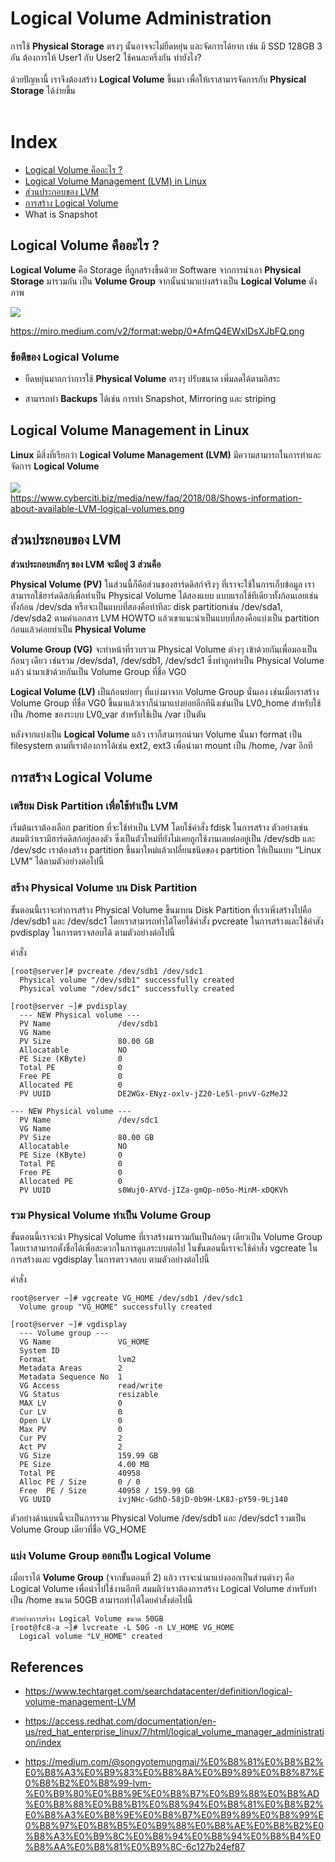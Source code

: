 # Logical Volume Administration

การใช้ **Physical Storage** ตรงๆ นั้นอาจจะไม่ยืดหยุ่น และจัดการได้ยาก เช่น มี SSD 128GB 3 อัน ต้องการให้ User1 กับ User2
ใช้คนละครึ่งกัน ทำยังไง?<br><br> ด้วยปัญหานี้ เราจึงต้องสร้าง **Logical Volume** ขึ้นมา เพื่อให้เราสามารจัดการกับ
**Physical Storage** ได้ง่ายขึ้น <br><br>

# Index

- [Logical Volume คืออะไร ?](#logical-volume-คืออะไร)
- [Logical Volume Management (LVM) in Linux](#logical-volume-management-in-linux)
- [ส่วนประกอบของ LVM](#ส่วนประกอบของ-lvm)
- [การสร้าง Logical Volume](#การสร้าง-logical-volume)
- What is Snapshot

## Logical Volume คืออะไร ?

**Logical Volume** คือ Storage ที่ถูกสร้างขึ้นด้วย Software จากการนำเอา **Physical Storage** มารวมกัน เป็น **Volume
Group** จากนั้นนำมาแบ่งสร้างเป็น **Logical Volume** ดังภาพ

<img src="https://miro.medium.com/v2/format:webp/0*AfmQ4EWxlDsXJbFQ.png">

https://miro.medium.com/v2/format:webp/0*AfmQ4EWxlDsXJbFQ.png

### ข้อดีของ Logical Volume

- ยืดหยุ่นมากกว่าการใช้ **Physical Volume** ตรงๆ ปรับขนาด เพิ่มลดได้ตามอิสระ

- สามารถทำ **Backups** ได้เช่น การทำ Snapshot, Mirroring และ striping

## Logical Volume Management in Linux

**Linux** มีสิ่งที่เรียกว่า **Logical Volume Management (LVM)** มีความสามารถในการทำและจัดการ **Logical Volume**
<br>
<br>
<img  src="https://www.cyberciti.biz/media/new/faq/2018/08/Shows-information-about-available-LVM-logical-volumes.png">
<br>
https://www.cyberciti.biz/media/new/faq/2018/08/Shows-information-about-available-LVM-logical-volumes.png


## ส่วนประกอบของ LVM

**ส่วนประกอบหลักๆ ของ LVM จะมีอยู่ 3 ส่วนคือ**

**Physical Volume (PV)** ในส่วนนี้ก็คือส่วนของฮาร์ดดิสก์จริงๆ ที่เราจะใช้ในการเก็บข้อมูล เราสามารถใช้ฮาร์ดดิสก์เพื่อทำเป็น Physical Volume ได้สองแบบ แบบแรกใช้ทีเดียวทั้งก้อนเลยเช่นทั้งก้อน /dev/sda หรือจะเป็นแบบที่สองคือทำทีละ disk partitionเช่น /dev/sda1, /dev/sda2 ตามคำเอกสาร LVM HOWTO แล้วเขาแนะนำเป็นแบบที่สองคือแบ่งเป็น partition ก่อนแล้วค่อยทำเป็น **Physical Volume**

**Volume Group (VG)** จะทำหน้าที่รวบรวม Physical Volume ต่างๆ เข้าด้วยกันเพื่อมองเป็นก้อนๆ เดียว เช่นรวม /dev/sda1, /dev/sdb1, /dev/sdc1 ซึ่งทำถูกทำเป็น Physical Volume แล้ว นำมาเข้าด้วยกันเป็น Volume Group ที่ชื่อ VG0

**Logical Volume (LV)** เป็นก้อนย่อยๆ ที่แบ่งมาจาก Volume Group นั่นเอง เช่นเมื่อเราสร้าง Volume Group ที่ชื่อ VG0 ขึ้นมาแล้วเราก็นำมาแบ่งย่อยอีกทีนึงเช่นเป็น LV0_home สำหรับใช้เป็น /home ของระบบ LV0_var สำหรับใช้เป็น /var เป็นตัน

หลังจากแบ่งเป็น **Logical Volume** แล้ว เราก็สามารถนำมา Volume นั้นมา format เป็น filesystem ตามที่เราต้องการได้เช่น ext2, ext3 เพื่อนำมา mount เป็น /home, /var อีกที



## การสร้าง Logical Volume



### เตรียม Disk Partition เพื่อใช้ทำเป็น LVM

เริ่มต้นเราต้องเลือก parition ที่จะใช้ทำเป็น LVM โดยใช้คำสั่ง fdisk ในการสร้าง ตัวอย่างเช่นสมมติว่าเรามีฮาร์ดดิสก์อยู่สองตัว ซึ่งเป็นตัวใหม่ที่ยังไม่เคยถูกใช้งานเลยต่ออยู่เป็น /dev/sdb และ /dev/sdc เราต้องสร้าง partition ขึ้นมาใหม่แล้วเปลี่ยนชนิดของ partition ให้เป็นแบบ “Linux LVM” ได้ตามตัวอย่างต่อไปนี้

### สร้าง Physical Volume บน Disk Partition

ขั้นตอนนี้เราจะทำการสร้าง Physical Volume ขึ้นมาบน Disk Partition ที่เราเพิ่งสร้างไปคือ /dev/sdb1 และ /dev/sdc1 โดยเราสามารถทำได้โดยใช้คำสั่ง pvcreate ในการสร้างและใช้คำสัง pvdisplay ในการตรวจสอบได้ ตามตัวอย่างต่อไปนี้

คำสั่ง

```
[root@server]# pvcreate /dev/sdb1 /dev/sdc1
  Physical volume "/dev/sdb1" successfully created
  Physical volume "/dev/sdc1" successfully created
```

```
[root@server ~]# pvdisplay
  --- NEW Physical volume ---
  PV Name               /dev/sdb1
  VG Name
  PV Size               80.00 GB
  Allocatable           NO
  PE Size (KByte)       0
  Total PE              0
  Free PE               0
  Allocated PE          0
  PV UUID               DE2WGx-ENyz-oxlv-jZ20-Le5l-pnvV-GzMeJ2
```

```
--- NEW Physical volume ---
  PV Name               /dev/sdc1
  VG Name
  PV Size               80.00 GB
  Allocatable           NO
  PE Size (KByte)       0
  Total PE              0
  Free PE               0
  Allocated PE          0
  PV UUID               s0Wuj0-AYVd-jIZa-gmQp-n05o-MinM-xDQKVh
```
### รวม Physical Volume ทำเป็น Volume Group

ขั้นตอนนี้เราจะนำ Physical Volume ที่เราสร้างมารวมกันเป็นก้อนๆ เดียวเป็น Volume Group โดยเราสามารถตั้งชื่อได้เพื่อสะดวกในการดูแลระบบต่อไป ในขั้นตอนนี้เราจะใช้คำสั่ง vgcreate ในการสร้างและ vgdisplay ในการตรวจสอบ ตามตัวอย่างต่อไปนี้

คำสั่ง

```
root@server ~]# vgcreate VG_HOME /dev/sdb1 /dev/sdc1
  Volume group "VG_HOME" successfully created
```

```
[root@server ~]# vgdisplay
  --- Volume group ---
  VG Name               VG_HOME
  System ID
  Format                lvm2
  Metadata Areas        2
  Metadata Sequence No  1
  VG Access             read/write
  VG Status             resizable
  MAX LV                0
  Cur LV                0
  Open LV               0
  Max PV                0
  Cur PV                2
  Act PV                2
  VG Size               159.99 GB
  PE Size               4.00 MB
  Total PE              40958
  Alloc PE / Size       0 / 0
  Free  PE / Size       40958 / 159.99 GB
  VG UUID               ivjNHc-GdhD-58jD-0b9H-LK8J-pY59-9Lj140
  ```

ตัวอย่างด้านบนนี้จะเป็นการรวม Physical Volume /dev/sdb1 และ /dev/sdc1 รวมเป็น Volume Group เดียวที่ชื่อ VG_HOME

### แบ่ง Volume Group ออกเป็น Logical Volume

เมื่อเราได้ **Volume Group** (จากขั้นตอนที่ 2) แล้ว เราจะนำมาแบ่งออกเป็นส่วนต่างๆ คือ Logical Volume เพื่อนำไปใช้งานอีกที สมมติว่าเราต้องการสร้าง Logical Volume สำหรับทำเป็น /home ขนาด 50GB สามารถทำได้โดยคำสั่งต่อไปนี้

```
ตัวอย่างการสร้าง Logical Volume ขนาด 50GB
[root@fc8-a ~]# lvcreate -L 50G -n LV_HOME VG_HOME
  Logical volume "LV_HOME" created
```





## References

- https://www.techtarget.com/searchdatacenter/definition/logical-volume-management-LVM

- https://access.redhat.com/documentation/en-us/red_hat_enterprise_linux/7/html/logical_volume_manager_administration/index

- https://medium.com/@songyotemungmai/%E0%B8%81%E0%B8%B2%E0%B8%A3%E0%B9%83%E0%B8%8A%E0%B9%89%E0%B8%87%E0%B8%B2%E0%B8%99-lvm-%E0%B9%80%E0%B8%9E%E0%B8%B7%E0%B9%88%E0%B8%AD%E0%B8%88%E0%B8%B1%E0%B8%94%E0%B8%81%E0%B8%B2%E0%B8%A3%E0%B8%9E%E0%B8%B7%E0%B9%89%E0%B8%99%E0%B8%97%E0%B8%B5%E0%B9%88%E0%B8%AE%E0%B8%B2%E0%B8%A3%E0%B9%8C%E0%B8%94%E0%B8%94%E0%B8%B4%E0%B8%AA%E0%B8%81%E0%B9%8C-6c127b24ef87
